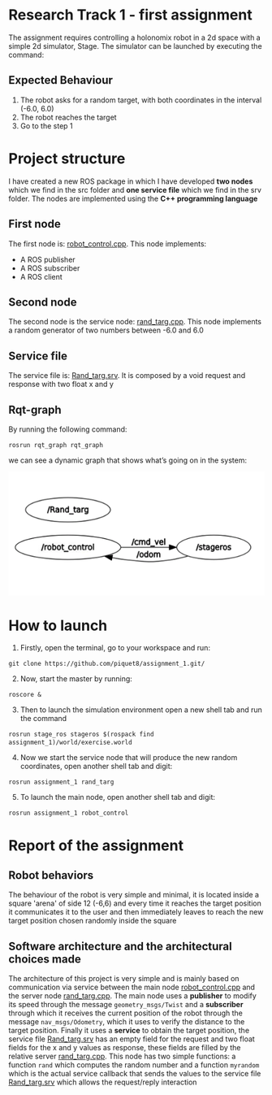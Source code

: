 # Research Track 1 - first assignment
The assignment requires controlling a holonomix robot in a 2d space with a simple 2d simulator, Stage. The simulator can be launched by executing the command:
## Expected Behaviour
1. The robot asks for a random target, with both coordinates in the interval (-6.0, 6.0)
2. The robot reaches the target
3. Go to the step 1
# Project structure
I have created a new ROS package in which I have developed **two nodes** which we find in the src folder and **one service file** which we find in the srv folder. The nodes are implemented using the **C++ programming language**  
## First node
The first node is: [robot_control.cpp](https://github.com/piquet8/RT1_assignment1/blob/main/src/robot_control.cpp). This node implements:
* A ROS publisher
* A ROS subscriber
* A ROS client
## Second node
The second node is the service node: [rand_targ.cpp](https://github.com/piquet8/RT1_assignment1/blob/main/src/rand_targ.cpp). This node implements a random generator of two numbers between -6.0 and 6.0
## Service file
The service file is: [Rand_targ.srv](https://github.com/piquet8/RT1_assignment1/blob/main/srv/Rand_targ.srv). It is composed by a void request and response with two float x and y
## Rqt-graph
By running the following command:
```
rosrun rqt_graph rqt_graph
```
we can see a dynamic graph that shows what’s going on in the system:

![Rqt-graph](https://github.com/piquet8/RT1_assignment1/blob/main/rqt_graph.png)
# How to launch
1. Firstly, open the terminal, go to your workspace and run:
```
git clone https://github.com/piquet8/assignment_1.git/
```
2. Now, start the master by running:
```
roscore &
```
3. Then to launch the simulation environment open a new shell tab and run the command
```
rosrun stage_ros stageros $(rospack find assignment_1)/world/exercise.world
```
4. Now we start the service node that will produce the new random coordinates, open another shell tab and digit:
```
rosrun assignment_1 rand_targ
```
5. To launch the main node, open another shell tab and digit:
```
rosrun assignment_1 robot_control
```
# Report of the assignment
## Robot behaviors
The behaviour of the robot is very simple and minimal, it is located inside a square 'arena' of side 12 (-6,6) and every time it reaches the target position it communicates it to the user and then immediately leaves to reach the new target position chosen randomly inside the square
## Software architecture and the architectural choices made
The architecture of this project is very simple and is mainly based on communication via service between the main node [robot_control.cpp](https://github.com/piquet8/RT1_assignment1/blob/main/src/robot_control.cpp) and the server node [rand_targ.cpp](https://github.com/piquet8/RT1_assignment1/blob/main/src/rand_targ.cpp). The main node uses a **publisher** to modify its speed through the message `geometry_msgs/Twist` and a **subscriber** through which it receives the current position of the robot through the message `nav_msgs/Odometry`, which it uses to verify the distance to the target position. Finally it uses a **service** to obtain the target position, the service file [Rand_targ.srv](https://github.com/piquet8/RT1_assignment1/blob/main/srv/Rand_targ.srv) has an empty field for the request and two float fields for the x and y values as response, these fields are filled by the relative server [rand_targ.cpp](https://github.com/piquet8/RT1_assignment1/blob/main/src/rand_targ.cpp). This node has two simple functions: a function `rand` which computes the random number and a function `myrandom` which is the actual service callback that sends the values to the service file [Rand_targ.srv](https://github.com/piquet8/RT1_assignment1/blob/main/srv/Rand_targ.srv) which allows the request/reply interaction




